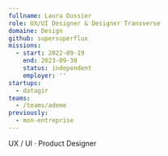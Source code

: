 ```yaml
---
fullname: Laura Dussier
role: UX/UI Designer & Designer Transverse
domaine: Design
github: supersuperflux
missions:
  - start: 2022-09-19
    end: 2023-09-30
    status: independent
    employer: ''
startups:
  - datagir
teams:
  - /teams/ademe
previously:
  - mon-entreprise
---
```


UX / UI · Product Designer
